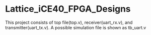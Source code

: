 # Lattice_iCE40_FPGA_Designs

This project consists of top file(top.v), receiver(uart_rx.v), and transmitter(uart_tx.v). A possible simulation file is shown as tb_uart.v
